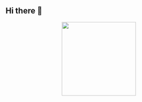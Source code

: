 ## Hi there 👋

<div id="header" align="center">
  <img src="https://i.giphy.com/media/v1.Y2lkPTc5MGI3NjExa3Z3emtwMDE4azZvNjI2eTl4M2ZsMGRibXAwbDNzNTdvbWp1cWF2byZlcD12MV9pbnRlcm5hbF9naWZfYnlfaWQmY3Q9cw/smGCEo5zsAXtK4bqAT/giphy.gif" width="200"/>
</div>
